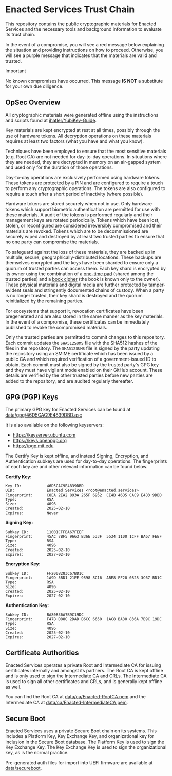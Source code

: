 # Enacted Services Trust Chain

This repository contains the public cryptographic materials for Enacted Services and the necessary
tools and background information to evaluate its trust chain.

In the event of a compromise, you will see a red message below explaining the situation and
providing instructions on how to proceed. Otherwise, you will see a purple message that 
indicates that the materials are valid and trusted.

> [!IMPORTANT]  
> No known compromises have occurred. This message **IS NOT** a substitute for your own due diligence.

## OpSec Overview

All cryptographic materials were generated offline using the instructions and scripts found at
[jhatler/YubiKey-Guide](https://github.com/jhatler/YubiKey-Guide).

Key materials are kept encrypted at rest at all times, possibly through the use of hardware tokens.
All decryption operations on these materials requires at least two factors (what you have and what
you know).

Techniques have been employed to ensure that the most sensitive materials (e.g. Root CA) are not
needed for day-to-day operations. In situations where they are needed, they are decrypted in memory
on an air-gapped system and used only for the duration of those operations.

Day-to-day operations are exclusively performed using hardware tokens. These tokens are protected
by a PIN and are configured to require a touch to perform any cryptographic operations. The tokens
are also configured to require a touch after a short period of inactivity (where possible).

Hardware tokens are stored securely when not in use. Only hardware tokens which support biometric
authentication are permitted for use with these materials. A audit of the tokens is performed
regularly and their management keys are rotated periodically. Tokens which have been lost, stolen,
or reconfigured are considered irreversibly compromised and their materials are revoked. Tokens
which are to be decommissioned are securely wiped and destroyed by at least two trusted parties
to ensure that no one party can compromise the materials.

To safeguard against the loss of these materials, they are backed up in multiple, secure,
geographically-distributed locations. These backups are themselves encrypted and the keys have been
sharded to ensure only a quorum of trusted parties can access them. Each key shard is encrypted
by its owner using the combination of a [one-time pad](https://en.wikipedia.org/wiki/One-time_pad)
(shared among the trusted parties) and a [book cipher](https://en.wikipedia.org/wiki/Book_cipher)
(the book is known only to the owner). These physical materials and digital media are further
protected by tamper-evident seals and stringently documented chains of custody. When a party is
no longer trusted, their key shard is destroyed and the quorum reinitialized by the remaining
parties.

For ecosystems that support it, revocation certificates have been pregenerated and are also stored
in the same manner as the key materials. In the event of a compromise, these certificates can be
immediately published to revoke the compromised materials.

Only the trusted parties are permitted to commit changes to this repository. Each commit updates
the `SHA512SUMS` file with the SHA512 hashes of the files in the repository. The `SHA512SUMS` file
is signed by the party updating the repository using an SMIME certificate which has been issued by
a public CA and which required verification of a government-issued ID to obtain. Each commit must
also be signed by the trusted party's GPG key and they must have vigilant mode enabled on their
GitHub account. These details are verified by the other trusted parties before new parties are
added to the repository, and are audited regularly thereafter.

## GPG (PGP) Keys

The primary GPG key for Enacted Services can be found at
[data/gpg/46D5CAC9E4839DBD.asc](data/gpg/46D5CAC9E4839DBD.asc)

It is also available on the following keyservers:
- https://keyserver.ubuntu.com
- https://keys.openpgp.org
- https://pgp.mit.edu

The Certify Key is kept offline, and instead Signing, Encryption, and Authentication subkeys are
used for day-to-day operations. The fingerprints of each key are and other relevant information
can be found below.

**Certify Key:**
```
Key ID:           46D5CAC9E4839DBD
UID:              Enacted Services <root@enacted.services>
Fingerprint:      C8EA 2EA2 893A 265F 6952  CE4B 46D5 CAC9 E483 9DBD
Type:             RSA
Size:             4096
Created:          2025-02-10
Expires:          Never
```

**Signing Key:**
```
Subkey ID:        11001CFFBA67FEEF
Fingerprint:      45AC 7BF5 9663 B36E 533F  5534 1100 1CFF BA67 FEEF
Type:             RSA
Size:             4096
Created:          2025-02-10
Expires:          2027-02-10
```

**Encryption Key:**
```
Subkey ID:        FF2008283C67BD1C
Fingerprint:      1A9D 5BD1 21EE 9598 8C16  ABE8 FF20 0828 3C67 BD1C
Type:             RSA
Size:             4096
Created:          2025-02-10
Expires:          2027-02-10
```

**Authentication Key:**
```
Subkey ID:        BA80836A7B9C19DC
Fingerprint:      F47B D88C 2DAD B6CC 6650  1AC8 BA80 836A 7B9C 19DC
Type:             RSA
Size:             4096
Created:          2025-02-10
Expires:          2027-02-10
```

## Certificate Authorities

Enacted Services operates a private Root and Intermediate CA for issuing certificates internally
and amongst its partners. The Root CA is kept offline and is only used to sign the Intermediate CA
and CRLs. The Intermediate CA is used to sign all other certificates and CRLs, and is generally
kept offline as well.

You can find the Root CA at [data/ca/Enacted-RootCA.pem](data/ca/Enacted-RootCA.pem) and the
Intermediate CA at [data/ca/Enacted-IntermediateCA.pem](data/ca/Enacted-IntermediateCA.pem).

## Secure Boot

Enacted Services uses a private Secure Boot chain on its systems. This includes a Platform Key,
Key Exchange Key, and organizational key for inclusion in the Secure Boot database. The
Platform Key is used to sign the Key Exchange Key. The Key Exchange Key is used to sign the
organizational key, as is the normal practice.

Pre-generated auth files for import into UEFI firmware are available at [data/secureboot](data/secureboot).
